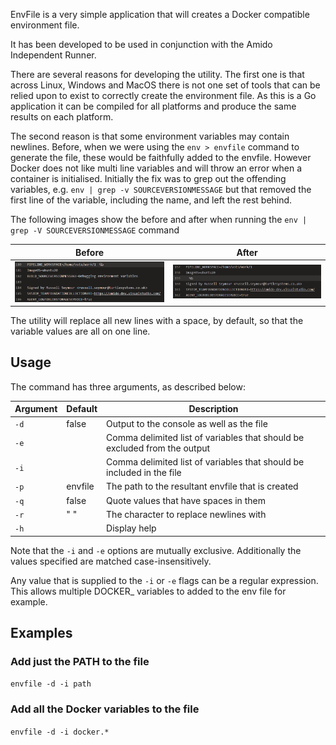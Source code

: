 EnvFile is a very simple application that will creates a Docker compatible environment file.

It has been developed to be used in conjunction with the Amido Independent Runner.

There are several reasons for developing the utility. The first one is that across Linux, Windows and MacOS there is not one set of tools that can be relied upon to exist to correctly create the environment file. As this is a Go application it can be compiled for all platforms and produce the same results on each platform.

The second reason is that some environment variables may contain newlines. Before, when we were using the `env > envfile` command to generate the file, these would be faithfully added to the envfile. However Docker does not like multi line variables and will throw an error when a container is initialised. Initially the fix was to grep out the offending variables, e.g. `env | grep -v SOURCEVERSIONMESSAGE` but that removed the first line of the variable, including the name, and left the rest behind.

The following images show the before and after when running the `env | grep -V SOURCEVERSIONMESSAGE` command

| Before | After |
|---|---|
| ![Environment - Before](docs/images/envlist-before.png) | ![Environment - After](docs/images/envlist-after.png) |

The utility will replace all new lines with a space, by default, so that the variable values are all on one line.

## Usage

The command has three arguments, as described below:

| Argument | Default | Description |
|---|---|---|
| `-d` | false | Output to the console as well as the file |
| `-e` | | Comma delimited list of variables that should be excluded from the output |
| `-i` | | Comma delimited list of variables that should be included in the file |
| `-p` | envfile | The path to the resultant envfile that is created |
| `-q` | false | Quote values that have spaces in them |
| `-r` | " " | The character to replace newlines with |
| `-h` | | Display help |

Note that the `-i` and `-e` options are mutually exclusive. Additionally the values specified are matched case-insensitively.

Any value that is supplied to the `-i` or `-e` flags can be a regular expression. This allows multiple DOCKER_ variables to added to the env file for example.

## Examples

### Add just the PATH to the file

`envfile -d -i path`

### Add all the Docker variables to the file

`envfile -d -i docker.*`

